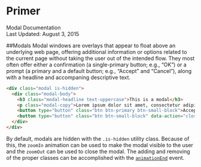 Primer
===
Modal Documentation  
Last Updated: August 3, 2015

##Modals
Modal windows are overlays that appear to float above an underlying web page, offering additional information or options related to the current page without taking the user out of the intended flow. They most often offer either a confirmation (a single-primary button; e.g., “OK”) or a prompt (a primary and a default button; e.g., “Accept” and “Cancel”), along with a headline and accompaning descriptive text.

```html
<div class="modal is-hidden">
  <div class="modal-body">
    <h3 class="modal-headline text-uppercase">This is a modal</h3>
    <p class="modal-copy">Lorem ipsum dolor sit amet, consectetur adipisicing elit. Sapiente esse explicabo blanditiis magni ea, assumenda accusamus fuga animi consequuntur voluptatibus architecto ut praesentium perferendis sed voluptatem saepe excepturi laboriosam commodi.</p>
    <button type="button" class="btn btn-primary btn-small-block">Accept</button>
    <button type="button" class="btn btn-small-block" data-action="close">Cancel</button>
  </div>
</div>
```

By default, modals are hidden with the `.is-hidden` utility class. Because of this, the `zoomIn` animation can be used to make the modal visible to the user and the `zoomOut` can be used to close the modal. The adding and removing of the proper classes can be accomplished with the [`animationEnd`](https://developer.mozilla.org/en-US/docs/Web/Guide/CSS/Using_CSS_animations#Adding_the_animation_event_listeners) event.